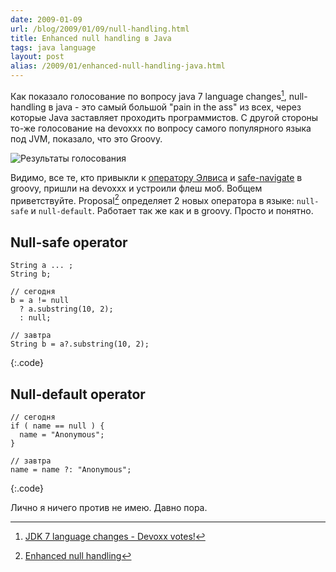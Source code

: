 ```yaml
---
date: 2009-01-09
url: /blog/2009/01/09/null-handling.html
title: Enhanced null handling в Java
tags: java language
layout: post
alias: /2009/01/enhanced-null-handling-java.html
---
```

Как показало голосование по вопросу java 7 language changes[^poll], null-handling в java - это самый большой "pain in the ass" из всех, через которые Java заставляет проходить программистов. С другой стороны то-же голосование на devoxxx по вопросу самого популярного языка под JVM, показало, что это Groovy.

![Результаты голосования][ref-poll-results]

Видимо, все те, кто привыкли к [оператору Элвиса][ref-elvis-op] и [safe-navigate][ref-self-navigate] в groovy, пришли на devoxxx и устроили флеш моб. Вобщем приветствуйте. Proposal[^proposal] определяет 2 новых оператора в языке: `null-safe` и `null-default`. Работает так же как и в groovy. Просто и понятно.

## Null-safe operator
	String a ... ;
	String b;

	// сегодня
	b = a != null
	  ? a.substring(10, 2);
	  : null;

	// завтра
	String b = a?.substring(10, 2);
{:.code}

## Null-default operator
	// сегодня
	if ( name == null ) {
	  name = "Anonymous";
	}

	// завтра
	name = name ?: "Anonymous";
{:.code}

Лично я ничего против не имею. Давно пора.

[^poll]: [JDK 7 language changes - Devoxx votes!](http://www.jroller.com/scolebourne/entry/jdk_7_language_changes_devoxx)
[^proposal]: [Enhanced null handling](https://docs.google.com/View?docid=dfn5297z_3c73gwb&pli=1)

[ref-elvis-op]: http://groovy.codehaus.org/Operators#Operators-ElvisOperator%28%3F%3A%29
[ref-self-navigate]: http://groovy.codehaus.org/Operators#Operators-SafeNavigationOperator%28%3F.%29
[ref-poll-results]: http://chart.apis.google.com/chart?cht=p&chd=t:49,30,14,10,5,4,5,17&chds=0,49&chs=350x200&chl=Groovy%7CScala%7CJRuby%7CJython%7CFan%7CPHP%7CClojure%7CDon%27t+care&chp=3.14
